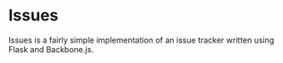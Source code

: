 Issues
======
Issues is a fairly simple implementation of an issue tracker written using Flask and Backbone.js.

